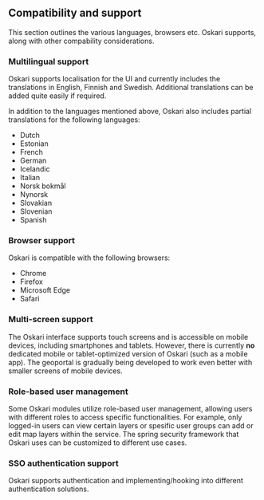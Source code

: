 ## Compatibility and support

This section outlines the various languages, browsers etc. Oskari supports, along with other compability considerations.

### Multilingual support

Oskari supports localisation for the UI and currently includes the translations in English, Finnish and Swedish. Additional translations can be added quite easily if required.

In addition to the languages mentioned above, Oskari also includes partial translations for the following languages:

- Dutch
- Estonian
- French
- German
- Icelandic
- Italian
- Norsk bokmål
- Nynorsk
- Slovakian
- Slovenian
- Spanish

### Browser support

Oskari is compatible with the following browsers:

- Chrome
- Firefox
- Microsoft Edge
- Safari

### Multi-screen support

The Oskari interface supports touch screens and is accessible on mobile devices, including smartphones and tablets. However, there is currently **no** dedicated mobile or tablet-optimized version of Oskari (such as a mobile app). The geoportal is gradually being developed to work even better with smaller screens of mobile devices.

### Role-based user management

Some Oskari modules utilize role-based user management, allowing users with different roles to access specific functionalities. For example, only logged-in users can view certain layers or spesific user groups can add or edit map layers within the service. The spring security framework that Oskari uses can be customized to different use cases.

### SSO authentication support

Oskari supports authentication and implementing/hooking into different authentication solutions.